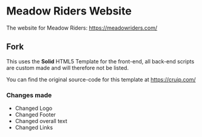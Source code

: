 # Meadow Riders Website
The website for Meadow Riders: https://meadowriders.com/
## Fork
This uses the **Solid** HTML5 Template for the front-end, all back-end scripts are custom made and will therefore not be listed.

You can find the original source-code for this template at https://cruip.com/
### Changes made
- Changed Logo
- Changed Footer
- Changed overall text
- Changed Links